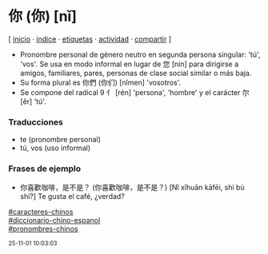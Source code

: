 # 你 (你) [nǐ]
[ [inicio](https://github.com/jucardus/jucardus.github.io/blob/main/index.md) · [índice](https://github.com/jucardus/jucardus.github.io/blob/main/indice.md) · [etiquetas](https://github.com/jucardus/jucardus.github.io/blob/main/etiquetas.md) · [actividad](https://github.com/jucardus/jucardus.github.io/blob/main/actividad.md) · [compartir](https://x.com/intent/tweet?text=%E4%BD%A0+(%E4%BD%A0)+%5Bn%C7%90%5D+%E2%80%94+Diccionario+chino-espa%C3%B1ol%2C+Caracteres+chinos%2C+Pronombres+chinos%0A%0A%E2%86%92+https%3A%2F%2Fgithub.com%2Fjucardus%2Fjucardus.github.io%2Fblob%2Fmain%2Fn%2Fi%2F3%2Fni3-20320.md%0A%0A%23caracteres_chinos_jucardus%0A%23diccionario_chino_espanol_jucardus%0A%23pronombres_chinos_jucardus) ]

* Pronombre personal de género neutro en segunda persona singular: 'tú', 'vos'. Se usa en modo informal en lugar de 您 [nín] para dirigirse a amigos, familiares, pares, personas de clase social similar o más baja.
* Su forma plural es 你們 (你们) [nǐmen] 'vosotros'.
* Se compone del radical 9 亻 [rén] 'persona', 'hombre' y el carácter 尔 [ěr] 'tú'.

### Traducciones

* te (pronombre personal)
* tú, vos (uso informal)

### Frases de ejemplo

* 你喜歡咖啡，是不是？ (你喜歡咖啡，是不是？) [Nǐ xǐhuān kāfēi, shì bù shì?] Te gusta el café, ¿verdad?

[#caracteres-chinos](https://github.com/jucardus/jucardus.github.io/blob/main/c/a/caracteres-chinos.md)  
[#diccionario-chino-espanol](https://github.com/jucardus/jucardus.github.io/blob/main/d/i/diccionario-chino-espanol.md)  
[#pronombres-chinos](https://github.com/jucardus/jucardus.github.io/blob/main/p/r/pronombres-chinos.md)

<sup>25-11-01 10:03:03</sup>
